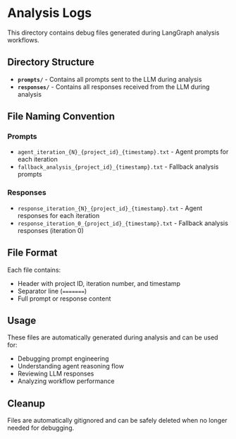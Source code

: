 # Analysis Logs

This directory contains debug files generated during LangGraph analysis workflows.

## Directory Structure

- **`prompts/`** - Contains all prompts sent to the LLM during analysis
- **`responses/`** - Contains all responses received from the LLM during analysis

## File Naming Convention

### Prompts
- `agent_iteration_{N}_{project_id}_{timestamp}.txt` - Agent prompts for each iteration
- `fallback_analysis_{project_id}_{timestamp}.txt` - Fallback analysis prompts

### Responses  
- `response_iteration_{N}_{project_id}_{timestamp}.txt` - Agent responses for each iteration
- `response_iteration_0_{project_id}_{timestamp}.txt` - Fallback analysis responses (iteration 0)

## File Format

Each file contains:
- Header with project ID, iteration number, and timestamp
- Separator line (`=======`)
- Full prompt or response content

## Usage

These files are automatically generated during analysis and can be used for:
- Debugging prompt engineering
- Understanding agent reasoning flow
- Reviewing LLM responses
- Analyzing workflow performance

## Cleanup

Files are automatically gitignored and can be safely deleted when no longer needed for debugging. 